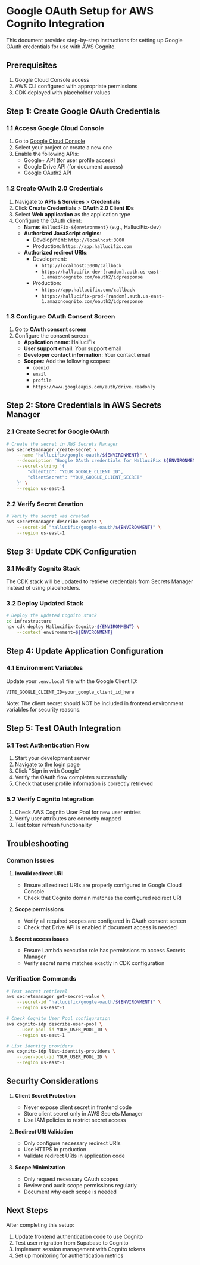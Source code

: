 # Google OAuth Setup for AWS Cognito Integration

This document provides step-by-step instructions for setting up Google OAuth credentials for use with AWS Cognito.

## Prerequisites

1. Google Cloud Console access
2. AWS CLI configured with appropriate permissions
3. CDK deployed with placeholder values

## Step 1: Create Google OAuth Credentials

### 1.1 Access Google Cloud Console
1. Go to [Google Cloud Console](https://console.cloud.google.com/)
2. Select your project or create a new one
3. Enable the following APIs:
   - Google+ API (for user profile access)
   - Google Drive API (for document access)
   - Google OAuth2 API

### 1.2 Create OAuth 2.0 Credentials
1. Navigate to **APIs & Services** > **Credentials**
2. Click **Create Credentials** > **OAuth 2.0 Client IDs**
3. Select **Web application** as the application type
4. Configure the OAuth client:
   - **Name**: `HalluciFix-${environment}` (e.g., HalluciFix-dev)
   - **Authorized JavaScript origins**:
     - Development: `http://localhost:3000`
     - Production: `https://app.hallucifix.com`
   - **Authorized redirect URIs**:
     - Development: 
       - `http://localhost:3000/callback`
       - `https://hallucifix-dev-[random].auth.us-east-1.amazoncognito.com/oauth2/idpresponse`
     - Production:
       - `https://app.hallucifix.com/callback`
       - `https://hallucifix-prod-[random].auth.us-east-1.amazoncognito.com/oauth2/idpresponse`

### 1.3 Configure OAuth Consent Screen
1. Go to **OAuth consent screen**
2. Configure the consent screen:
   - **Application name**: HalluciFix
   - **User support email**: Your support email
   - **Developer contact information**: Your contact email
   - **Scopes**: Add the following scopes:
     - `openid`
     - `email`
     - `profile`
     - `https://www.googleapis.com/auth/drive.readonly`

## Step 2: Store Credentials in AWS Secrets Manager

### 2.1 Create Secret for Google OAuth
```bash
# Create the secret in AWS Secrets Manager
aws secretsmanager create-secret \
    --name "hallucifix/google-oauth/${ENVIRONMENT}" \
    --description "Google OAuth credentials for HalluciFix ${ENVIRONMENT}" \
    --secret-string '{
        "clientId": "YOUR_GOOGLE_CLIENT_ID",
        "clientSecret": "YOUR_GOOGLE_CLIENT_SECRET"
    }' \
    --region us-east-1
```

### 2.2 Verify Secret Creation
```bash
# Verify the secret was created
aws secretsmanager describe-secret \
    --secret-id "hallucifix/google-oauth/${ENVIRONMENT}" \
    --region us-east-1
```

## Step 3: Update CDK Configuration

### 3.1 Modify Cognito Stack
The CDK stack will be updated to retrieve credentials from Secrets Manager instead of using placeholders.

### 3.2 Deploy Updated Stack
```bash
# Deploy the updated Cognito stack
cd infrastructure
npx cdk deploy Hallucifix-Cognito-${ENVIRONMENT} \
    --context environment=${ENVIRONMENT}
```

## Step 4: Update Application Configuration

### 4.1 Environment Variables
Update your `.env.local` file with the Google Client ID:
```env
VITE_GOOGLE_CLIENT_ID=your_google_client_id_here
```

Note: The client secret should NOT be included in frontend environment variables for security reasons.

## Step 5: Test OAuth Integration

### 5.1 Test Authentication Flow
1. Start your development server
2. Navigate to the login page
3. Click "Sign in with Google"
4. Verify the OAuth flow completes successfully
5. Check that user profile information is correctly retrieved

### 5.2 Verify Cognito Integration
1. Check AWS Cognito User Pool for new user entries
2. Verify user attributes are correctly mapped
3. Test token refresh functionality

## Troubleshooting

### Common Issues

1. **Invalid redirect URI**
   - Ensure all redirect URIs are properly configured in Google Cloud Console
   - Check that Cognito domain matches the configured redirect URI

2. **Scope permissions**
   - Verify all required scopes are configured in OAuth consent screen
   - Check that Drive API is enabled if document access is needed

3. **Secret access issues**
   - Ensure Lambda execution role has permissions to access Secrets Manager
   - Verify secret name matches exactly in CDK configuration

### Verification Commands

```bash
# Test secret retrieval
aws secretsmanager get-secret-value \
    --secret-id "hallucifix/google-oauth/${ENVIRONMENT}" \
    --region us-east-1

# Check Cognito User Pool configuration
aws cognito-idp describe-user-pool \
    --user-pool-id YOUR_USER_POOL_ID \
    --region us-east-1

# List identity providers
aws cognito-idp list-identity-providers \
    --user-pool-id YOUR_USER_POOL_ID \
    --region us-east-1
```

## Security Considerations

1. **Client Secret Protection**
   - Never expose client secret in frontend code
   - Store client secret only in AWS Secrets Manager
   - Use IAM policies to restrict secret access

2. **Redirect URI Validation**
   - Only configure necessary redirect URIs
   - Use HTTPS in production
   - Validate redirect URIs in application code

3. **Scope Minimization**
   - Only request necessary OAuth scopes
   - Review and audit scope permissions regularly
   - Document why each scope is needed

## Next Steps

After completing this setup:
1. Update frontend authentication code to use Cognito
2. Test user migration from Supabase to Cognito
3. Implement session management with Cognito tokens
4. Set up monitoring for authentication metrics